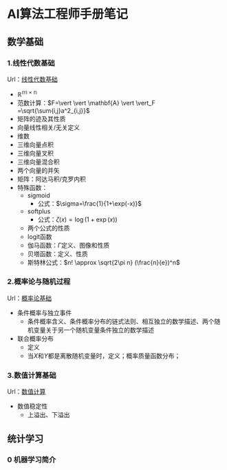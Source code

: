 # AI算法工程师手册笔记

## 数学基础

### 1.线性代数基础

Url：[线性代数基础](https://www.huaxiaozhuan.com/%E6%95%B0%E5%AD%A6%E5%9F%BA%E7%A1%80/chapters/1_algebra.html)

+ $\mathbb{R^{m\times n}}$
+ 范数计算：$F=\vert \vert \mathbf{A} \vert \vert_F =\sqrt{\sum{i,j}a^2_{i,j}}$
+ 矩阵的迹及其性质
+ 向量线性相关/无关定义
+ 维数
+ 三维向量点积
+ 三维向量叉积
+ 三维向量混合积
+ 两个向量的并矢
+ 矩阵：阿达马积/克罗内积
+ 特殊函数：
  + sigmoid
    + 公式：$\sigma=\frac{1}{1+\exp(-x)}$
  + softplus
    + 公式：$\zeta (x)=\log(1+\exp(x))$
  + 两个公式的性质
  + logit函数
  + 伽马函数：$\Gamma$定义、图像和性质
  + 贝塔函数：定义、性质
  + 斯特林公式：$n! \approx \sqrt{2\pi n} (\frac{n}{e})^n$

### 2.概率论与随机过程

Url：[概率论基础](https://www.huaxiaozhuan.com/%E6%95%B0%E5%AD%A6%E5%9F%BA%E7%A1%80/chapters/2_probability.html)

+ 条件概率与独立事件
  + 条件概率含义、条件概率分布的链式法则、相互独立的数学描述、两个随机变量关于另一个随机变量条件独立的数学描述
+ 联合概率分布
  + 定义
  + 当$X$和$Y$都是离散随机变量时，定义；概率质量函数分布；

### 3.数值计算基础

Url：[数值计算](https://www.huaxiaozhuan.com/%E6%95%B0%E5%AD%A6%E5%9F%BA%E7%A1%80/chapters/3_numerical_computaion.html)

+ 数值稳定性	
  + 上溢出、下溢出

## 统计学习

### 0 机器学习简介

